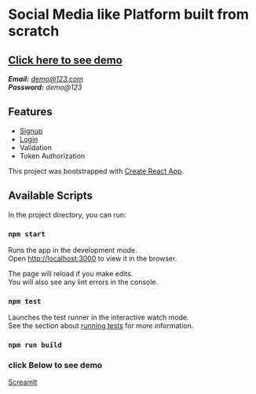 # Social Media like Platform built from scratch

## [Click here to see demo](https://spaceit-af177.web.app/login)

***Email:*** *demo@123.com* <br />
***Password:*** *demo@123*

## Features
* [Signup](https://spaceit-af177.web.app/signup)
* [Login](https://spaceit-af177.web.app/login)
* Validation
* Token Authorization

This project was bootstrapped with [Create React App](https://github.com/facebook/create-react-app).

## Available Scripts

In the project directory, you can run:

### `npm start`

Runs the app in the development mode.<br />
Open [http://localhost:3000](http://localhost:3000) to view it in the browser.

The page will reload if you make edits.<br />
You will also see any lint errors in the console.

### `npm test`

Launches the test runner in the interactive watch mode.<br />
See the section about [running tests](https://facebook.github.io/create-react-app/docs/running-tests) for more information.

### `npm run build`


### click Below to see demo
[ScreamIt](https://spaceit-af177.web.app)
